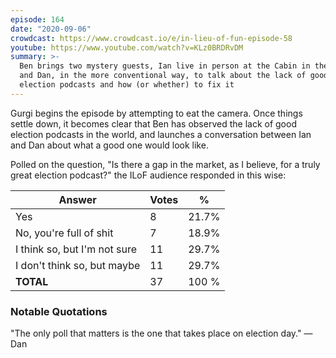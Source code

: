 ```yaml
---
episode: 164
date: "2020-09-06"
crowdcast: https://www.crowdcast.io/e/in-lieu-of-fun-episode-58
youtube: https://www.youtube.com/watch?v=KLz0BRDRvDM
summary: >-
  Ben brings two mystery guests, Ian live in person at the Cabin in the Woods,
  and Dan, in the more conventional way, to talk about the lack of good
  election podcasts and how (or whether) to fix it
---
```


Gurgi begins the episode by attempting to eat the camera. Once things settle
down, it becomes clear that Ben has observed the lack of good election podcasts
in the world, and launches a conversation between Ian and Dan about what a good
one would look like.

Polled on the question, "Is there a gap in the market, as I believe, for a
truly great election podcast?" the ILoF audience responded in this wise:

| Answer                       | Votes | %     |
|------------------------------|-------|-------|
| Yes                          | 8     | 21.7% |
| No, you're full of shit      | 7     | 18.9% |
| I think so, but I'm not sure | 11    | 29.7% |
| I don't think so, but maybe  | 11    | 29.7% |
| **TOTAL**                    | 37    | 100 % |

### Notable Quotations

"The only poll that matters is the one that takes place on election day." —Dan
